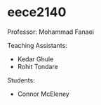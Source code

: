 # eece2140

Professor: Mohammad Fanaei

Teaching Assistants:
- Kedar Ghule
- Rohit Tondare

Students:
- Connor McEleney
